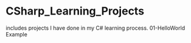 # CSharp_Learning_Projects
includes projects I have done in my C# learning process.
01-HelloWorld Example

